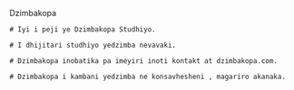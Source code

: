 Dzimbakopa

    # Iyi i peji ye Dzimbakopa Studhiyo.

    # I dhijitari studhiyo yedzimba nevavaki.

    # Dzimbakopa inobatika pa imeyiri inoti kontakt at dzimbakopa.com.

    # Dzimbakopa i kambani yedzimba ne konsavhesheni , magariro akanaka.
